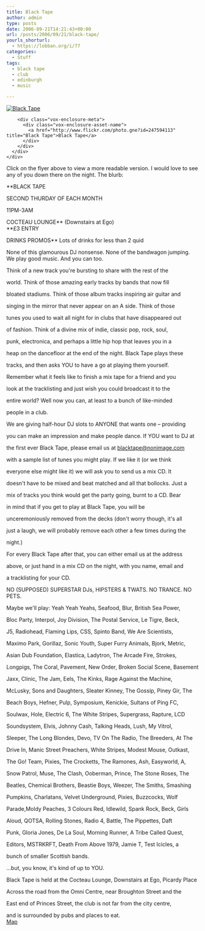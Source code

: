 ```yaml
---
title: Black Tape
author: admin
type: posts
date: 2006-09-21T14:21:43+00:00
url: /posts/2006/09/21/black-tape/
yourls_shorturl:
  - https://lobban.org/i/77
categories:
  - Stuff
tags:
  - black tape
  - club
  - edinburgh
  - music

---
```

<div class="vox-enclosure vox-enclosure-center vox-enclosure-large vox-photo-enclosure">
  <div class="vox-enclosure-inner">
    <div class="vox-enclosure-list">
      <div class="vox-enclosure-item vox-photo-asset vox-last">
        <div class="vox-enclosure-image">
          <a href="http://www.flickr.com/photo.gne?id=247594113" title="Black Tape"><img alt="Black Tape" class="asset asset-image at-xid-6a01348743f8e2970c0133f423d9e4970b" src="https://nonimage.typepad.com/.a/6a01348743f8e2970c0133f423d9e4970b-320pi" /></a>
        </div>
        
        <div class="vox-enclosure-meta">
          <div class="vox-enclosure-asset-name">
            <a href="http://www.flickr.com/photo.gne?id=247594113" title="Black Tape">Black Tape</a>
          </div>
        </div>
      </div>
    </div>
  </div>
</div>

Click on the flyer above to view a more readable version. I would love to see any of you down there on the night. The blurb:

**BLACK TAPE
  
SECOND THURDAY OF EACH MONTH
  
11PM-3AM
  
COCTEAU LOUNGE** (Downstairs at Ego)  
**£3 ENTRY
  
DRINKS PROMOS** Lots of drinks for less than 2 quid 

None of this glamourous DJ nonsense. None of the bandwagon jumping. We play good music. And you can too. 

Think of a new track you're bursting to share with the rest of the
  
world. Think of those amazing early tracks by bands that now fill
  
bloated stadiums. Think of those album tracks inspiring air guitar and
  
singing in the mirror that never appear on an A side. Think of those
  
tunes you used to wait all night for in clubs that have disappeared out
  
of fashion. Think of a divine mix of indie, classic pop, rock, soul,
  
punk, electronica, and perhaps a little hip hop that leaves you in a
  
heap on the dancefloor at the end of the night. Black Tape plays these
  
tracks, and then asks YOU to have a go at playing them yourself.
  
Remember what it feels like to finish a mix tape for a friend and you
  
look at the tracklisting and just wish you could broadcast it to the
  
entire world? Well now you can, at least to a bunch of like-minded
  
people in a club. 

We are giving half-hour DJ slots to ANYONE that wants one &#8211; providing
  
you can make an impression and make people dance. If YOU want to DJ at
  
the first ever Black Tape, please email us at <blacktape@nonimage.com>
  
with a sample list of tunes you might play. If we like it (or we think
  
everyone else might like it) we will ask you to send us a mix CD. It
  
doesn't have to be mixed and beat matched and all that bollocks. Just a
  
mix of tracks you think would get the party going, burnt to a CD. Bear
  
in mind that if you get to play at Black Tape, you will be
  
unceremoniously removed from the decks (don't worry though, it's all
  
just a laugh, we will probably remove each other a few times during the
  
night.) 

For every Black Tape after that, you can either email us at the address
  
above, or just hand in a mix CD on the night, with you name, email and
  
a tracklisting for your CD. 

NO (SUPPOSED) SUPERSTAR DJs, HIPSTERS & TWATS. NO TRANCE. NO PETS. 

Maybe we'll play: Yeah Yeah Yeahs, Seafood, Blur, British Sea Power,
  
Bloc Party, Interpol, Joy Division, The Postal Service, Le Tigre, Beck,
  
J5, Radiohead, Flaming Lips, CSS, Spinto Band, We Are Scientists,
  
Maximo Park, Gorillaz, Sonic Youth, Super Furry Animals, Bjork, Metric,
  
Asian Dub Foundation, Elastica, Ladytron, The Arcade Fire, Strokes,
  
Longpigs, The Coral, Pavement, New Order, Broken Social Scene, Basement
  
Jaxx, Clinic, The Jam, Eels, The Kinks, Rage Against the Machine,
  
McLusky, Sons and Daughters, Sleater Kinney, The Gossip, Piney Gir, The
  
Beach Boys, Hefner, Pulp, Symposium, Kenickie, Sultans of Ping FC,
  
Soulwax, Hole, Electric 6, The White Stripes, Supergrass, Rapture, LCD
  
Soundsystem, Elvis, Johnny Cash, Talking Heads, Lush, My Vitrol,
  
Sleeper, The Long Blondes, Devo, TV On The Radio, The Breeders, At The
  
Drive In, Manic Street Preachers, White Stripes, Modest Mouse, Outkast,
  
The Go! Team, Pixies, The Crocketts, The Ramones, Ash, Easyworld, A,
  
Snow Patrol, Muse, The Clash, Ooberman, Prince, The Stone Roses, The
  
Beatles, Chemical Brothers, Beastie Boys, Weezer, The Smiths, Smashing
  
Pumpkins, Charlatans, Velvet Underground, Pixies, Buzzcocks, Wolf
  
Parade,Moldy Peaches, 3 Colours Red, Idlewild, Spank Rock, Beck, Girls
  
Aloud, QOTSA, Rolling Stones, Radio 4, Battle, The Pippettes, Daft
  
Punk, Gloria Jones, De La Soul, Morning Runner, A Tribe Called Quest,
  
Editors, MSTRKRFT, Death From Above 1979, Jamie T, Test Icicles, a
  
bunch of smaller Scottish bands.
  
&#8230;but, you know, it's kind of up to YOU. 

Black Tape is held at the Cocteau Lounge, Downstairs at Ego, Picardy Place
  
Across the road from the Omni Centre, near Broughton Street and the
  
East end of Princes Street, the club is not far from the city centre,
  
and is surrounded by pubs and places to eat.  
[Map][1]

<div>
</div></p>

 [1]: http://multimap.com/map/browse.cgi?client=public&search_result=&db=pc&lang=&keepicon=true&pc=EH13JT&advanced=&client=public&addr2=&quicksearch=EH1%203JT&addr3=&addr1=